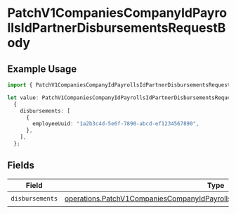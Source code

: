 # PatchV1CompaniesCompanyIdPayrollsIdPartnerDisbursementsRequestBody

## Example Usage

```typescript
import { PatchV1CompaniesCompanyIdPayrollsIdPartnerDisbursementsRequestBody } from "@gusto/embedded-api/models/operations/patchv1companiescompanyidpayrollsidpartnerdisbursements.js";

let value: PatchV1CompaniesCompanyIdPayrollsIdPartnerDisbursementsRequestBody =
  {
    disbursements: [
      {
        employeeUuid: "1a2b3c4d-5e6f-7890-abcd-ef1234567890",
      },
    ],
  };
```

## Fields

| Field                                                                                                                                                                                | Type                                                                                                                                                                                 | Required                                                                                                                                                                             | Description                                                                                                                                                                          |
| ------------------------------------------------------------------------------------------------------------------------------------------------------------------------------------ | ------------------------------------------------------------------------------------------------------------------------------------------------------------------------------------ | ------------------------------------------------------------------------------------------------------------------------------------------------------------------------------------ | ------------------------------------------------------------------------------------------------------------------------------------------------------------------------------------ |
| `disbursements`                                                                                                                                                                      | [operations.PatchV1CompaniesCompanyIdPayrollsIdPartnerDisbursementsDisbursements](../../models/operations/patchv1companiescompanyidpayrollsidpartnerdisbursementsdisbursements.md)[] | :heavy_check_mark:                                                                                                                                                                   | N/A                                                                                                                                                                                  |